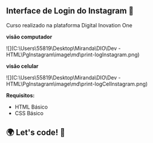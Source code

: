 ## Interface de Login do Instagram :camera_flash:

Curso realizado na plataforma Digital Inovation One



**visão computador**

![](C:\Users\55819\Desktop\Miranda\DIO\Dev - HTML\PgInstagram\image\md\print-logInstagram.png)



**visão celular**

![](C:\Users\55819\Desktop\Miranda\DIO\Dev - HTML\PgInstagram\image\md\print-logCelInstagram.png)



**Requisitos:**

* HTML Básico
* CSS Básico



## 🌍 Let's code! 🚀
